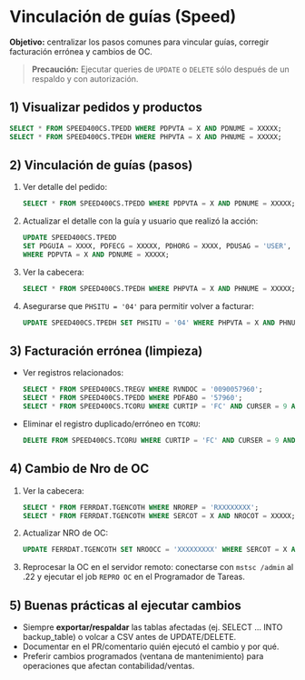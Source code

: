 # Vinculación de guías (Speed)

**Objetivo:** centralizar los pasos comunes para vincular guías, corregir facturación errónea y cambios de OC.

> **Precaución:** Ejecutar queries de `UPDATE` o `DELETE` sólo después de un respaldo y con autorización.

## 1) Visualizar pedidos y productos
```sql
SELECT * FROM SPEED400CS.TPEDD WHERE PDPVTA = X AND PDNUME = XXXXX;
SELECT * FROM SPEED400CS.TPEDH WHERE PHPVTA = X AND PHNUME = XXXXX;
```

## 2) Vinculación de guías (pasos)
1. Ver detalle del pedido:
   ```sql
   SELECT * FROM SPEED400CS.TPEDD WHERE PDPVTA = X AND PDNUME = XXXXX;
   ```
2. Actualizar el detalle con la guía y usuario que realizó la acción:
   ```sql
   UPDATE SPEED400CS.TPEDD
   SET PDGUIA = XXXX, PDFECG = XXXXX, PDHORG = XXXX, PDUSAG = 'USER', PDREF2 = 'XXX'
   WHERE PDPVTA = X AND PDNUME = XXXXX;
   ```
3. Ver la cabecera:
   ```sql
   SELECT * FROM SPEED400CS.TPEDH WHERE PHPVTA = X AND PHNUME = XXXXX;
   ```
4. Asegurarse que `PHSITU = '04'` para permitir volver a facturar:
   ```sql
   UPDATE SPEED400CS.TPEDH SET PHSITU = '04' WHERE PHPVTA = X AND PHNUME = XXXXX;
   ```

## 3) Facturación errónea (limpieza)
- Ver registros relacionados:
  ```sql
  SELECT * FROM SPEED400CS.TREGV WHERE RVNDOC = '0090057960';
  SELECT * FROM SPEED400CS.TPEDD WHERE PDFABO = '57960';
  SELECT * FROM SPEED400CS.TCORU WHERE CURTIP = 'FC' AND CURSER = 9 AND CURNRO = 57960;
  ```
- Eliminar el registro duplicado/erróneo en `TCORU`:
  ```sql
  DELETE FROM SPEED400CS.TCORU WHERE CURTIP = 'FC' AND CURSER = 9 AND CURNRO = 57960;
  ```

## 4) Cambio de Nro de OC
1. Ver la cabecera:
   ```sql
   SELECT * FROM FERRDAT.TGENCOTH WHERE NROREP = 'RXXXXXXXX';
   SELECT * FROM FERRDAT.TGENCOTH WHERE SERCOT = X AND NROCOT = XXXXX;
   ```
2. Actualizar NRO de OC:
   ```sql
   UPDATE FERRDAT.TGENCOTH SET NROOCC = 'XXXXXXXXX' WHERE SERCOT = X AND NROCOT = XXXXX;
   ```
3. Reprocesar la OC en el servidor remoto: conectarse con `mstsc /admin` al .22 y ejecutar el job `REPRO OC` en el Programador de Tareas.

## 5) Buenas prácticas al ejecutar cambios
- Siempre **exportar/respaldar** las tablas afectadas (ej. SELECT ... INTO backup_table) o volcar a CSV antes de UPDATE/DELETE.
- Documentar en el PR/comentario quién ejecutó el cambio y por qué.
- Preferir cambios programados (ventana de mantenimiento) para operaciones que afectan contabilidad/ventas.